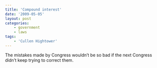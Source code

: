 ```yaml
---
title: 'Compound interest'
date: '2009-05-05'
layout: post
categories:
    - government
    - laws
tags:
    - 'Cullen Hightower'
---
```


The mistakes made by Congress wouldn’t be so bad if the next Congress didn’t keep trying to correct them.